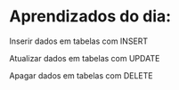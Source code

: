<h1>Aprendizados do dia:</h1>

Inserir dados em tabelas com INSERT

Atualizar dados em tabelas com UPDATE

Apagar dados em tabelas com DELETE
